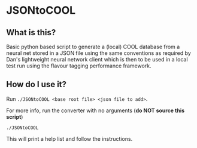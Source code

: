 # JSONtoCOOL

What is this?
-------------
Basic python based script to generate a (local) COOL database from a neural net stored in a JSON file using the same conventions as required by Dan's lightweight neural network client which is then to be used in a local test run using the flavour tagging performance framework.


How do I use it?
----------------
Run `./JSONtoCOOL <base root file> <json file to add>`.

For more info, run the converter with no arguments (**do NOT source
this script**)

```
./JSONtoCOOL
```

This will print a help list and follow the instructions.

